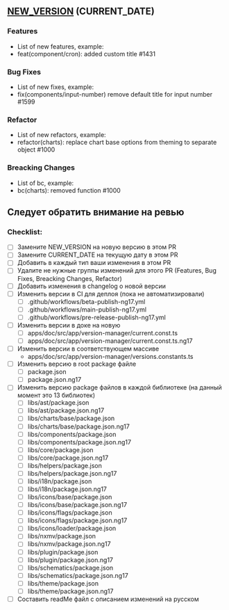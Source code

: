 ## [NEW_VERSION](https://github.com/zyfra/Prizm) (CURRENT_DATE)

### Features

- List of new features, example:
- feat(component/cron): added custom title #1431

### Bug Fixes

- List of new fixes, example:
- fix(components/input-number) remove default title for input number #1599

### Refactor

- List of new refactors, example:
- refactor(charts): replace chart base options from theming to separate object #1000

### Breacking Changes

- List of bc, example:
- bc(charts): removed function #1000

## Следует обратить внимание на ревью

### Checklist:

- [ ] Замените NEW_VERSION на новую версию в этом PR
- [ ] Замените CURRENT_DATE на текущую дату в этом PR
- [ ] Добавить в каждый тип ваши изменения в этом PR
- [ ] Удалите не нужные группы изменений для этого PR (Features, Bug Fixes, Breacking Changes, Refactor)
- [ ] Добавить изменения в changelog о новой версии
- [ ] Изменить версии в CI для деплоя (пока не автоматизировали)
  - [ ] .github/workflows/beta-publish-ng17.yml
  - [ ] .github/workflows/main-publish-ng17.yml
  - [ ] .github/workflows/pre-release-publish-ng17.yml
- [ ] Изменить версии в доке на новую
  - [ ] apps/doc/src/app/version-manager/current.const.ts
  - [ ] apps/doc/src/app/version-manager/current.const.ts.ng17
- [ ] Изменить версии в соответствующем массиве
  - apps/doc/src/app/version-manager/versions.constants.ts
- [ ] Изменить версию в root package файле
  - [ ] package.json
  - [ ] package.json.ng17
- [ ] Изменить версию package файлов в каждой библиотеке (на данный момент это 13 библиотек)
  - [ ] libs/ast/package.json
  - [ ] libs/ast/package.json.ng17
  - [ ] libs/charts/base/package.json
  - [ ] libs/charts/base/package.json.ng17
  - [ ] libs/components/package.json
  - [ ] libs/components/package.json.ng17
  - [ ] libs/core/package.json
  - [ ] libs/core/package.json.ng17
  - [ ] libs/helpers/package.json
  - [ ] libs/helpers/package.json.ng17
  - [ ] libs/i18n/package.json
  - [ ] libs/i18n/package.json.ng17
  - [ ] libs/icons/base/package.json
  - [ ] libs/icons/base/package.json.ng17
  - [ ] libs/icons/flags/package.json
  - [ ] libs/icons/flags/package.json.ng17
  - [ ] libs/icons/loader/package.json
  - [ ] libs/nxmv/package.json
  - [ ] libs/nxmv/package.json.ng17
  - [ ] libs/plugin/package.json
  - [ ] libs/plugin/package.json.ng17
  - [ ] libs/schematics/package.json
  - [ ] libs/schematics/package.json.ng17
  - [ ] libs/theme/package.json
  - [ ] libs/theme/package.json.ng17
- [ ] Составить readMe файл с описанием изменений на русском
